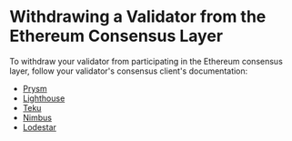 # Withdrawing a Validator from the Ethereum Consensus Layer

To withdraw your validator from participating in the Ethereum consensus layer, follow your validator's consensus client's documentation:

* [Prysm][ref1]
* [Lighthouse][ref2]
* [Teku][ref3]
* [Nimbus][ref4]
* [Lodestar][ref5]

[ref1]: https://docs.prylabs.network/docs/wallet/withdraw-validator
[ref2]: https://lighthouse-book.sigmaprime.io/voluntary-exit.html
[ref3]: https://docs.teku.consensys.net/HowTo/Voluntary-Exit
[ref4]: https://nimbus.guide/voluntary-exit.html
[ref5]: https://chainsafe.github.io/lodestar/reference/cli/#validator-voluntary-exit